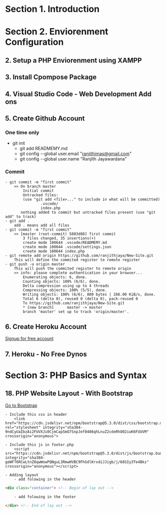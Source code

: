 # Section 1. Introduction

# Section 2. Enviorenment Configuration

## 2. Setup a PHP Enviorenment using XAMPP

## 3. Install Cpompose Package

## 4. Visual Studio Code - Web Development Add ons

## 5. Create Github Account

### One time only

- git init
  - git add READMEMY.md
  - git config --global user.email "ranjithimas@gmail.com"
  - git config --global user.name "Ranjith Jayawardana"

### Commit

    - git commit -m "first commit"
        >> On branch master
            Initial commit
            Untracked files:
            (use "git add <file>..." to include in what will be committed)
                    .vscode/
                    index.php
           nothing added to commit but untracked files present (use "git add" to track)
    - git add .
        add . means add all files
    - git commit -m "first commit"
        >> [master (root-commit) 5803d80] first commit
            3 files changed, 35 insertions(+)
            create mode 100644 .vscode/READMEMY.md
            create mode 100644 .vscode/settings.json
            create mode 100644 index.php
    - git remote add origin https://github.com/ranjithjaya/New-Site.git
        This will define the commited register to remote register
    - git push -u origin master
        This will push the commited register to remote origin
        >> info: please complete authentication in your browser...
            Enumerating objects: 6, done.
            Counting objects: 100% (6/6), done.
            Delta compression using up to 4 threads
            Compressing objects: 100% (5/5), done.
            Writing objects: 100% (6/6), 800 bytes | 266.00 KiB/s, done.
            Total 6 (delta 0), reused 0 (delta 0), pack-reused 0
            To https://github.com/ranjithjaya/New-Site.git
            * [new branch]      master -> master
            branch 'master' set up to track 'origin/master'.


## 6. Create Heroku Account
[Signup for free account](https://signup.heroku.com/login)

## 7. Heroku - No Free Dynos


# Section 3: PHP Basics and Syntax
## 18. PHP Website Layout - With Bootstrap
[Go to Bootstrap](https://getbootstrap.com)
    
    - Include this css in header
        <link href="https://cdn.jsdelivr.net/npm/bootstrap@5.3.0/dist/css/bootstrap.min.css" rel="stylesheet" integrity="sha384-9ndCyUaIbzAi2FUVXJi0CjmCapSmO7SnpJef0486qhLnuZ2cdeRhO02iuK6FUUVM" crossorigin="anonymous">
  
    - Include this js in footer.php
        <script src="https://cdn.jsdelivr.net/npm/bootstrap@5.3.0/dist/js/bootstrap.bundle.min.js" integrity="sha384-geWF76RCwLtnZ8qwWowPQNguL3RmwHVBC9FhGdlKrxdiJJigb/j/68SIy3Te4Bkz" crossorigin="anonymous"></script>

    - Adding layout
        - add folowing in the header
```` html
<div class="container"> <!-- Begin of lay out -->
````

        - add folowing in the footer
```` html
</div> <!-- End of lay out -->
````
